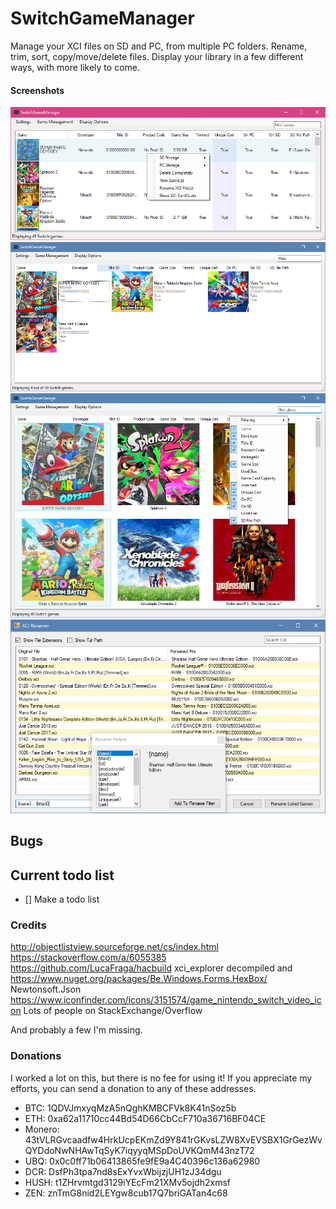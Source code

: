 # SwitchGameManager

Manage your XCI files on SD and PC, from multiple PC folders. Rename, trim, sort, copy/move/delete files.
Display your library in a few different ways, with more likely to come.

#### Screenshots
![Screenshot](Screens/1.png)
![Screenshot](Screens/2.png)
![Screenshot](Screens/3.png)
![Screenshot](Screens/4.png)

## Bugs


## Current todo list
- [] Make a todo list

### Credits
http://objectlistview.sourceforge.net/cs/index.html
https://stackoverflow.com/a/6055385
https://github.com/LucaFraga/hacbuild
xci_explorer decompiled and https://www.nuget.org/packages/Be.Windows.Forms.HexBox/
Newtonsoft.Json
https://www.iconfinder.com/icons/3151574/game_nintendo_switch_video_icon
Lots of people on StackExchange/Overflow

And probably a few I'm missing.

### Donations
I worked a lot on this, but there is no fee for using it! If you appreciate my efforts, you can send a donation to any of these addresses.

 * BTC: 1QDVJmxyqMzA5nQghKMBCFVk8K41nSoz5b
 * ETH: 0xa62a11710cc44Bd54D66CbCcF710a36716BF04CE
 * Monero: 43tVLRGvcaadfw4HrkUcpEKmZd9Y841rGKvsLZW8XvEVSBX1GrGezWvQYDdoNwNHAwTqSyK7iqyyqMSpDoUVKQmM43nzT72
 * UBQ: 0x0c0ff71b06413865fe9fE9a4C40396c136a62980
 * DCR: DsfPh3tpa7nd8sExYvxWbijzjUH1zJ34dgu
 * HUSH: t1ZHrvmtgd3129iYEcFm21XMv5ojdh2xmsf
 * ZEN: znTmG8nid2LEYgw8cub17Q7briGATan4c68
 
